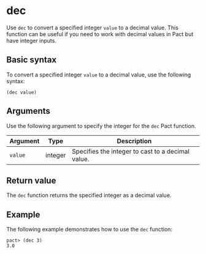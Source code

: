 # dec

Use `dec` to convert a specified integer `value` to a decimal value.
This function can be useful if you need to work with decimal values in Pact but have integer inputs.

## Basic syntax

To convert a specified integer `value` to a decimal value, use the following syntax:

```pact
(dec value)
```

## Arguments

Use the following argument to specify the integer for the `dec` Pact function.

| Argument | Type | Description |
| --- | --- | --- |
| `value` | integer | Specifies the integer to cast to a decimal value. |

## Return value

The `dec` function returns the specified integer as a decimal value.

## Example

The following example demonstrates how to use the `dec` function:

```pact
pact> (dec 3)
3.0
```
